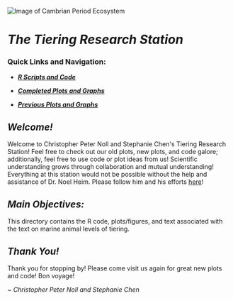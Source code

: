![Image of Cambrian Period Ecosystem ](https://cdna.artstation.com/p/assets/images/images/010/060/022/large/daniel-thiger-ammonite-a-scene.jpg?1522338115)
# ***The Tiering Research Station***

### **Quick Links and Navigation:**

- ***[R Scripts and Code](https://github.com/naheim/paleosizePaper/tree/master/tiering/Code_Or_Scripts)***

- ***[Completed Plots and Graphs](https://github.com/naheim/paleosizePaper/tree/master/tiering/Completed%20Plots)***

- ***[Previous Plots and Graphs](https://github.com/naheim/paleosizePaper/tree/master/tiering/Previous%20Plots)***

## ***Welcome!***

  Welcome to Christopher Peter Noll and Stephanie Chen's Tiering Research Station! Feel free to check out our old plots, new plots, and code galore; additionally, feel free to use code or plot ideas from us! Scientific understanding grows through collaboration and mutual understanding! Everything at this station would not be possible without the help and assistance of Dr. Noel Heim. Please follow him and his efforts [here](https://github.com/naheim)!

## ***Main Objectives:***

This directory contains the R code, plots/figures, and text associated with the text on marine animal levels of tiering.

## ***Thank You!***

  Thank you for stopping by! Please come visit us again for great new plots and code! Bon voyage!

~ *Christopher Peter Noll and Stephanie Chen*
